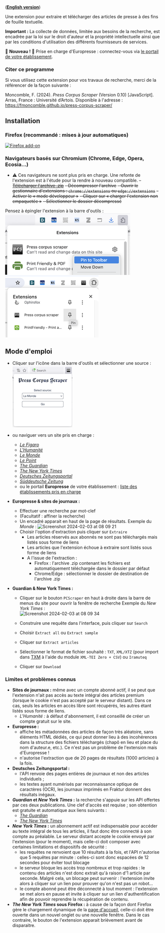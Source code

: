 ([**English version**](https://fmoncomble.github.io/press-corpus-scraper/README_EN.html))

Une extension pour extraire et télécharger des articles de presse à des fins de fouille textuelle.  
  
**Important :** La collecte de données, limitée aux besoins de la recherche, est encadrée par la loi sur le droit d'auteur et la propriété intellectuelle ainsi que par les conditions d'utilisation des différents fournisseurs de services.

🚨 **Nouveau !** 🚨 Prise en charge d'Europresse : connectez-vous via [le portail de votre établissement](europresse-list.md).

### Citer ce programme

Si vous utilisez cette extension pour vos travaux de recherche, merci de la référencer de la façon suivante :

Moncomble, F. (2024). _Press Corpus Scraper_ (Version 0.10) [JavaScript]. Arras, France : Université d’Artois. Disponible à l'adresse : https://fmoncomble.github.io/press-corpus-scraper/

## Installation

### Firefox (recommandé : mises à jour automatiques)

[![Firefox add-on](https://github.com/fmoncomble/Figaro_extractor/assets/59739627/e4df008e-1aac-46be-a216-e6304a65ba97)](https://github.com/fmoncomble/press-corpus-scraper/releases/latest/download/pcs.xpi)

### Navigateurs basés sur Chromium (Chrome, Edge, Opera, Ecosia...)

-   ⚠️ Ces navigateurs ne sont plus pris en charge. Une refonte de l'extension est à l'étude pour la rendre à nouveau compatible.
~~-   [Télécharger l'archive .zip](https://github.com/fmoncomble/press-corpus-scraper/releases/latest/download/pcs.zip)~~
~~-   Décompresser l'archive~~
~~-   Ouvrir le gestionnaire d'extensions : `chrome://extensions` ou `edge://extensions`~~
    ~~-   Activer le « mode développeur »~~
    ~~-   Cliquer sur « charger l'extension non empaquetée »~~
    ~~-   Sélectionner le dossier décompressé~~

Pensez à épingler l'extension à la barre d'outils :  
<img src="images/pin-firefox.png" style="display: inline" max-width="50%"/> <img src="images/pin-chrome.png" style="display: inline" max-width="50%"/>

## Mode d'emploi

-   Cliquer sur l'icône dans la barre d'outils et sélectionner une source :
    <img src="images/pcs-popup.png"/>
-   ou naviguer vers un site pris en charge :
    -   [_Le Figaro_](https://recherche.lefigaro.fr/)
    -   [_L'Humanité_](https://www.humanite.fr/)
    -   [_Le Monde_](https://www.lemonde.fr/recherche/)
    -   [_Le Point_](https://www.lepoint.fr/recherche/index.php)
    -   [_The Guardian_](https://www.theguardian.com/)
    -   [_The New York Times_](https://www.nytimes.com/)
    -   [_Deutsches Zeitungsportal_](https://www.deutsche-digitale-bibliothek.de/newspaper)
    -   [_Süddeutsche Zeitung_](https://www.sueddeutsche.de/)
    -   ou le portail **Europresse** de votre établissement : [liste des établissements pris en charge](europresse-list.md)
-   **Europresse & sites de journaux :**

    -   Effectuer une recherche par mot-clef
    -   (Facultatif : affiner la recherche)
    -   Un encadré apparait en haut de la page de résultats. Exemple du _Monde_ :
        <img width="704" alt="Screenshot 2024-02-03 at 08 09 21" src="https://github.com/fmoncomble/press-corpus-scraper/assets/59739627/07b0a58a-1730-4652-9eff-f2d010a0a9ec">
    -   Choisir l'option d'extraction puis cliquer sur `Extraire`
        -   Les articles réservés aux abonnés ne sont pas téléchargés mais listés sous forme de liens
        -   Les articles que l'extension échoue à extraire sont listés sous forme de liens
        -   A l'issue de l'extraction :
            -   Firefox : l'archive .zip contenant les fichiers est automatiquement téléchargée dans le dossier par défaut
            -   Chrome/Edge : sélectionner le dossier de destination de l'archive .zip

-   **Guardian & New York Times :**

    -   Cliquer sur le bouton `PCScraper` en haut à droite dans la barre de menus du site pour ouvrir la fenêtre de recherche
        Exemple du _New York Times_ :  
        <img width="268" alt="Screenshot 2024-02-03 at 08 09 34" src="https://github.com/fmoncomble/press-corpus-scraper/assets/59739627/9c2a975d-6933-4489-970e-6d34bc1015c0">

    -   Construire une requête dans l'interface, puis cliquer sur `Search`
    -   Choisir `Extract all` ou `Extract sample`
    -   Cliquer sur `Extract articles`
    -   Sélectionner le format de fichier souhaité : `TXT`, `XML/XTZ` (pour import dans [TXM](https://txm.gitpages.huma-num.fr/textometrie/) à l'aide du module `XML-TEI Zero + CSV`) ou `Iramuteq`
    -   Cliquer sur `Download`

### Limites et problèmes connus

-   **Sites de journaux :** même avec un compte abonné actif, il se peut que l'extension n'ait pas accès au texte intégral des articles premium (lorsque le cookie n'est pas accepté par le serveur distant). Dans ce cas, seuls les articles en accès libre sont récupérés, les autres étant listés sous forme de liens.
    -   _L'Humanité :_ à défaut d'abonnement, il est conseillé de créer un compte gratuit sur le site.
-   **Europresse :**
    -   affiche les métadonnées des articles de façon très aléatoire, sans éléments HTML dédiés, ce qui peut donner lieu à des incohérences dans la structure des fichiers téléchargés (chapô en lieu et place du nom d'auteur.e, etc.). Ce n'est pas un problème de l'extension mais d'Europresse !
    -   n'autorise l'extraction que de 20 pages de résultats (1000 articles) à la fois.
-   **Deutsches Zeitungsportal :**
    -   l'API renvoie des pages entières de journaux et non des articles individuels ;
    -   les textes ayant numérisés par reconnaissance optique de caractères (OCR), les journaux imprimés en Fraktur donnent des résultats inégaux.
-   **_Guardian_ et _New York Times_ :** la recherche s'appuie sur les API offertes par ces deux publications. Une clef d'accès est requise ; son obtention est gratuite et automatique aux liens suivants :
    -   [_The Guardian_](https://bonobo.capi.gutools.co.uk/register/developer)
    -   [_The New York Times_](https://developer.nytimes.com/get-started)
-   **_New York Times_ :** un abonnement actif est indispensable pour accéder au texte intégral de tous les articles, il faut donc être connecté à son compte au préalable. Le serveur distant accepte le cookie envoyé par l'extension (pour le moment), mais celle-ci doit composer avec certaines limitations et dispositifs de sécurité :
    -   les requêtes ne renvoient que 10 résultats à la fois, et l'API n'autorise que 5 requêtes par minute : celles-ci sont donc espacées de 12 secondes pour éviter tout blocage
    -   le serveur bloque les accès trop nombreux et trop rapides : le contenu des articles n'est donc extrait qu'à raison d'1 article par seconde. Malgré cela, un blocage peut survenir : l'extension invite alors à cliquer sur un lien pour prouver qu'on n'est pas un robot...
    -   le compte abonné peut être déconnecté à tout moment : l'extension se met alors en pause et invite à cliquer sur un lien d'authentification afin de pouvoir reprendre la récupération de contenu.
-   **_The New York Times_ sous Firefox :** à cause de la façon dont Firefox gère le chargement dynamique de la [page d'accueil](https://www.nytimes.com), celle-ci doit être ouverte dans un nouvel onglet ou une nouvelle fenêtre. Dans le cas contraire, le bouton de l'extension apparait brièvement avant de disparaitre.
